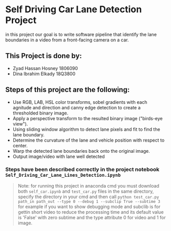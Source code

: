 # Self Driving Car Lane Detection Project

in this project our goal is to write software pipeline that identify the lane boundaries in a
video from a front-facing camera on a car.

## This Project is done by:
- Zyad Hassan Hosney 1806090
- Dina Ibrahim Elkady 18Q3800


## Steps of this project are the following:

- Use  RGB, LAB, HSL color transforms, sobel gradients with each agnitude and direction and canny edge detection to create a thresholded binary image.
- Apply a perspective transform to the resulted binary image ("birds-eye view").
- Using sliding window algorithm to detect lane pixels and fit to find the lane boundary.
- Determine the curvature of the lane and vehicle position with respect to center.
- Warp the detected lane boundaries back onto the original image.
- Output image/video with lane well detected

### Steps have been described correctly in the project notebook `Self_Driving_Car_Lane_Lines_Detection.ipynb`

> Note: for running this project in anaconda cmd you must download both `self_car.ipynb` and `test_car.py` files in the same directory, specify the directory in your cmd and then call `python test_car.py path_in path_out --type 0 --debug 1 --subclip True --subtime 3` for example if you want to show debugging mode and subclib is for gettin short video to reduce the processing time and its default value is 'False' with zero subtime and the type attribute 0 for video and 1 for image.
